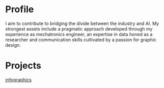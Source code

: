 # Profile

I aim to contribute to bridging the divide between the industry and AI. My strongest assets include a pragmatic approach developed through my experience as mechatronics engineer, an expertise in data honed as a researcher and communication skills cultivated by a passion for graphic design.

# Projects
[infographics](http://fanny-rebiffe.github.io/infographics/Metaheuristic.pdf)
